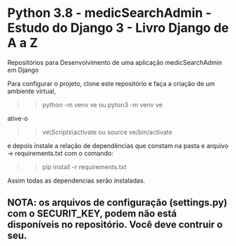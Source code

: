 # Python 3.8 - medicSearchAdmin - Estudo do Django 3 - Livro Django de A a Z

Repositórios para Desenvolvimento de uma aplicação medicSearchAdmin em Django

Para configurar o projeto, clone este repositório e faça a criação de um ambiente virtual, 

>> python -m venv ve
ou
>> pyton3 -m venv ve

ative-o 

>> ve\Scripts\activate 
ou 
>> source ve/bin/activate

e depois instale a relação de dependências que constam na pasta e arquivo -> requirements.txt com o comando: 

>> pip install -r requirements.txt

Assim todas as dependencias serão instaladas.

NOTA: os arquivos de configuração (settings.py) com o SECURIT_KEY, podem não está disponíveis no repositório. Você deve contruir o seu. 
---


